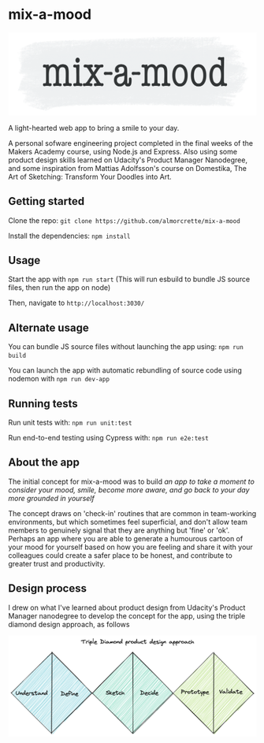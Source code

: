 # mix-a-mood

![](/public/images/logo.png)


A light-hearted web app to bring a smile to your day.

A personal sofware engineering project completed in the final weeks of the Makers Academy course, using Node.js and Express. Also using some product design skills learned on Udacity's Product Manager Nanodegree, and some inspiration from Mattias Adolfsson's course on Domestika, The Art of Sketching: Transform Your Doodles into Art.

## Getting started

Clone the repo: `git clone https://github.com/almorcrette/mix-a-mood`

Install the dependencies: `npm install`

## Usage

Start the app with `npm run start`
(This will run esbuild to bundle JS source files, then run the app on node)

Then, navigate to `http://localhost:3030/`

## Alternate usage

You can bundle JS source files without launching the app using: `npm run build`

You can launch the app with automatic rebundling of source code using nodemon with `npm run dev-app`

## Running tests

Run unit tests with: `npm run unit:test`

Run end-to-end testing using Cypress with: `npm run e2e:test`

## About the app

The initial concept for mix-a-mood was to build _an app to take a moment to consider your mood, smile, become more aware, and go back to your day more grounded in yourself_

The concept draws on 'check-in' routines that are common in team-working environments, but which sometimes feel superficial, and don't allow team members to genuinely signal that they are anything but 'fine' or 'ok'. Perhaps an app where you are able to generate a humourous cartoon of your mood for yourself based on how you are feeling and share it with your colleagues could create a safer place to be honest, and contribute to greater trust and productivity.

## Design process

I drew on what I've learned about product design from Udacity's Product Manager nanodegree to develop the concept for the app, using the triple diamond design approach, as follows

![](/public/images/triple-diamond-product-design.excalidraw.png)
